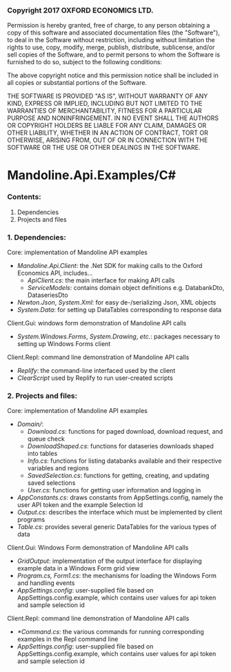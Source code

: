 ### Copyright 2017 OXFORD ECONOMICS LTD.

Permission is hereby granted, free of charge, to any person obtaining a copy of this software and associated documentation files (the "Software"), to deal in the Software without restriction, including without limitation the rights to use, copy, modify, merge, publish, distribute, sublicense, and/or sell copies of the Software, and to permit persons to whom the Software is furnished to do so, subject to the following conditions:

The above copyright notice and this permission notice shall be included in all copies or substantial portions of the Software.

THE SOFTWARE IS PROVIDED "AS IS", WITHOUT WARRANTY OF ANY KIND, EXPRESS OR IMPLIED, INCLUDING BUT NOT LIMITED TO THE WARRANTIES OF MERCHANTABILITY, FITNESS FOR A PARTICULAR PURPOSE AND NONINFRINGEMENT. IN NO EVENT SHALL THE AUTHORS OR COPYRIGHT HOLDERS BE LIABLE FOR ANY CLAIM, DAMAGES OR OTHER LIABILITY, WHETHER IN AN ACTION OF CONTRACT, TORT OR OTHERWISE, ARISING FROM, OUT OF OR IN CONNECTION WITH THE SOFTWARE OR THE USE OR OTHER DEALINGS IN THE SOFTWARE.

# Mandoline.Api.Examples/C#

### Contents:
1. Dependencies
2. Projects and files

### 1. Dependencies:
Core: implementation of Mandoline API examples

- *Mandoline.Api.Client*: the .Net SDK for making calls to the Oxford Economics API, includes...
  - *ApiClient.cs*: the main interface for making API calls
  - *ServiceModels*: contains domain object definitions e.g. DatabankDto, DataseriesDto
- *Newton.Json*, *System.Xml*: for easy de-/serializing Json, XML objects
- *System.Data*: for setting up DataTables corresponding to response data

Client.Gui: windows form demonstration of Mandoline API calls

- *System.Windows.Forms*, *System.Drawing*, *etc.*: packages necessary to setting up Windows Forms client

Client.Repl: command line demonstration of Mandoline API calls

- *Replify*: the command-line interfaced used by the client
- *ClearScript* used by Replify to run user-created scripts

### 2. Projects and files:

Core: implementation of Mandoline API examples

- *Domain/*: 
  - *Download.cs*: functions for paged download, download request, and queue check
  - *DownloadShaped.cs*: functions for dataseries downloads shaped into tables
  - *Info.cs*: functions for listing databanks available and their respective variables and regions
  - *SavedSelection.cs*: functions for getting, creating, and updating saved selections
  - *User.cs*: functions for getting user information and logging in
- *AppConstants.cs*: draws constants from AppSettings.config, namely the user API token and the example Selection Id
- *Output.cs*: describes the interface which must be implemented by client programs
- *Table.cs*: provides several generic DataTables for the various types of data

Client.Gui: Windows Form demonstration of Mandoline API calls

- *GridOutput*: implementation of the output interface for displaying example data in a Windows Form grid view
- *Program.cs, Form1.cs*: the mechanisms for loading the Windows Form and handling events
- *AppSettings.config*: user-supplied file based on AppSettings.config.example, which contains user values for api token and sample selection id

Client.Repl: command line demonstration of Mandoline API calls

- *\*Command.cs*: the various commands for running corresponding examples in the Repl command line
- *AppSettings.config*: user-supplied file based on AppSettings.config.example, which contains user values for api token and sample selection id
